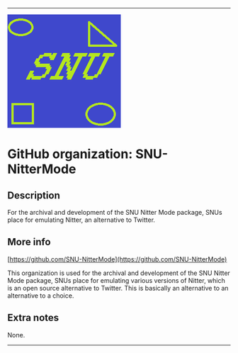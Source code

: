 
***

![SNU_blue_and_gold_legacy_icon.png failed to load. The file may be missing or corrupt. Check the file path for errors first.](/AdditionalInfo/1/SNU-NitterMode/SNU_blue_and_gold_legacy_icon.png)

# GitHub organization: SNU-NitterMode

## Description

For the archival and development of the SNU Nitter Mode package, SNUs place for emulating Nitter, an alternative to Twitter.

## More info

[https://github.com/SNU-NitterMode](https://github.com/SNU-NitterMode)

This organization is used for the archival and development of the SNU Nitter Mode package, SNUs place for emulating various versions of Nitter, which is an open source alternative to Twitter. This is basically an alternative to an alternative to a choice.

## Extra notes

None.

***
